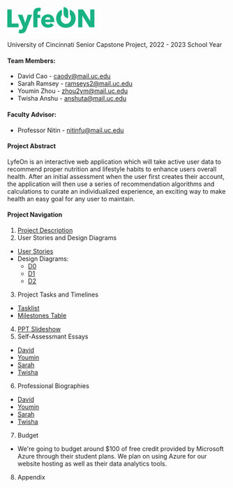 <img src="https://github.com/davidcao1337/senior-design/blob/main/lyfeon-logo.png" width=200>

University of Cincinnati Senior Capstone Project, 2022 - 2023 School Year

#### Team Members:
- David Cao - caodv@mail.uc.edu
- Sarah Ramsey - ramseys2@mail.uc.edu
- Youmin Zhou - zhou2ym@mail.uc.edu
- Twisha Anshu - anshuta@mail.uc.edu


#### Faculty Advisor:
- Professor Nitin - nitinfu@mail.uc.edu

#### Project Abstract

LyfeOn is an interactive web application which will take active user data to recommend proper nutrition and lifestyle habits to enhance users overall health. After an initial assessment when the user first creates their account, the application will then use a series of recommendation algorithms and calculations to curate an individualized experience, an exciting way to make health an easy goal for any user to maintain.

#### Project Navigation
1. [Project Description](https://github.com/davidcao1337/senior-design/blob/main/assignments/project-description.md)
2. User Stories and Design Diagrams
- [User Stories](https://github.com/davidcao1337/senior-design/blob/main/assignments/user-stories.md)
- Design Diagrams:
  - [D0](https://github.com/davidcao1337/senior-design/blob/main/assignments/design-diagrams/D0.png)
  - [D1](https://github.com/davidcao1337/senior-design/blob/main/assignments/design-diagrams/D1.png)
  - [D2](https://github.com/davidcao1337/senior-design/blob/main/assignments/design-diagrams/D2.png)
3. Project Tasks and Timelines
- [Tasklist](https://github.com/davidcao1337/senior-design/blob/main/assignments/task-list.md)
- [Milestones Table](https://github.com/davidcao1337/senior-design/blob/main/assignments/milestones-table.md)
4. [PPT Slideshow](https://docs.google.com/presentation/d/1S2nOp2JjXoYmQpBGL4Jdbmn3u9XlAGZldg46kK1Oppk/edit?usp=sharing)
5. Self-Assessmant Essays
- [David](https://github.com/davidcao1337/senior-design/blob/main/assignments/capstone-assessments/capstone-assessment-cao.docx)
- [Youmin](https://github.com/davidcao1337/senior-design/blob/main/assignments/capstone-assessments/capstone-assessment-zhou.docx)
- [Sarah](https://github.com/davidcao1337/senior-design/blob/main/assignments/professional-bios/RamseySarah.md)
- [Twisha]()
6. Professional Biographies
- [David](https://github.com/davidcao1337/senior-design/blob/main/assignments/professional-bios/pro-bio-cao.md)
- [Youmin](https://github.com/davidcao1337/senior-design/blob/main/assignments/professional-bios/pro-bio-zhou.md)
- [Sarah](https://github.com/davidcao1337/senior-design/blob/main/assignments/professional-bios/RamseySarah.md)
- [Twisha](https://github.com/davidcao1337/senior-design/blob/main/assignments/professional-bios/Professional%20Biography%20Twisha.md)
7. Budget
- We're going to budget around $100 of free credit provided by Microsoft Azure through their student plans. We plan on using Azure for our website hosting as well as their data analytics tools.
8. Appendix
